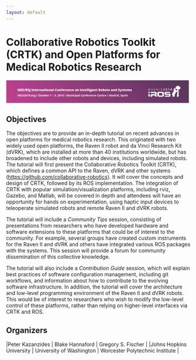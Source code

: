 ```yaml
---
layout: default
---
```


# Collaborative Robotics Toolkit (CRTK) and Open Platforms for Medical Robotics Research

<!-- pic here -->
<img src="./images/IROS-Banner.png" alt="IROS Banner" style="width: 500px;"/>

## Objectives
The objectives are to provide an in-depth tutorial on recent advances in open platforms for medical robotics research. This originated with two widely used open platforms, the Raven II robot and da Vinci Research Kit (dVRK), which are installed at more than 40 institutions worldwide, but has broadened to include other robots and devices, including simulated robots. The tutorial will first present the Collaborative Robotics Toolkit (CRTK), which defines a common API to the Raven, dVRK and other systems (https://github.com/collaborative-robotics).  It will cover the concepts and design of CRTK, followed by its ROS implementation.  The integration of CRTK with popular simulation/visualization platforms, including rviz, Gazebo, and Matlab, will be covered in depth and attendees will have an opportunity for hands on experimentation, using haptic input devices to teleoperate simulated robots and remote Raven II and dVRK robots.

The tutorial will include a _Community Tips_ session, consisting of presentations from researchers who have developed hardware and software extensions to these platforms that could be of interest to the community. For example, several groups have created custom instruments for the Raven II and dVRK and others have integrated various ROS packages with the systems. This session will provide a forum for community dissemination of this collective knowledge.

The tutorial will also include a _Contribution Guide_ session, which will explain best practices of software configuration management, including git workflows, and information about how to contribute to the evolving software infrastructure. In addition, the tutorial will cover the architecture and low-level programming environment of the Raven II and dVRK robots.  This would be of interest to researchers who wish to modify the low-level control of these platforms, rather than relying on higher-level interfaces via CRTK and ROS.

## Organizers

|Peter Kazanzides          | Blake Hannaford           | Gregory S. Fischer              |
|Johns Hopkins University  | University of Washington  | Worcester Polytechnic Institute |
